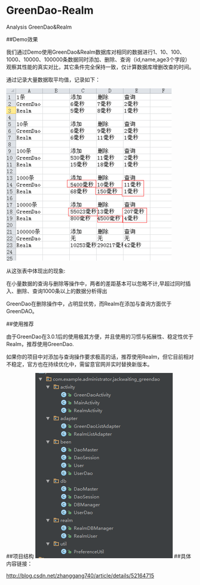 # GreenDao-Realm
Analysis GreenDao&amp;Realm

##Demo效果

我们通过Demo使用GreenDao&Realm数据库对相同的数据进行1、10、100、1000、10000、100000条数据同时添加、删除、查询（id,name,age3个字段）观察其性能的真实对比，其它条件完全保持一致，仅计算数据库增删改查的时间。 

通过记录大量数据取平均值，记录如下：

![](https://github.com/JackWaiting/GreenDao-Realm/blob/master/images/greendao%26realm07.png.png)

从这张表中体现出的现象: 

在小量数据的查询与删除等操作中，两者的差距基本可以忽略不计,早超过同时插入、删除、查询1000条以上的数据分析得出

GreenDao在删除操作中，占明显优势，而Realm在添加与查询方面优于GreenDAO。

##使用推荐

由于GreenDao在3.0.1后的使用极其方便，并且使用的习惯与拓展性、稳定性优于Realm，推荐使用GreenDao.

如果你的项目中对添加与查询操作要求极高的话，推荐使用Realm，但它目前相对不稳定，官方也在持续优化中，需留意官网并实时替换新版本。

##项目结构
![](https://github.com/JackWaiting/GreenDao-Realm/blob/master/images/greendao%26realm08.png)
##具体内容链接：

http://blog.csdn.net/zhanggang740/article/details/52164715
